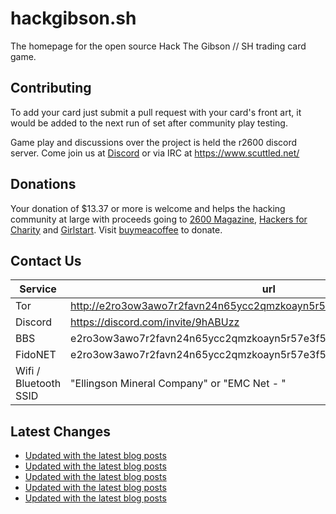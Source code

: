 # hackgibson.sh
The homepage for the open source Hack The Gibson // SH trading card game.


## Contributing

To add your card just submit a pull request with your card's front art, it would be added to the next run of set after community play testing.

Game play and discussions over the project is held the r2600 discord server. Come join us at [Discord](https://discord.com/invite/9hABUzz) or via IRC at https://www.scuttled.net/


## Donations

Your donation of $13.37 or more is welcome and helps the hacking community at large with proceeds going to [2600 Magazine](https://2600.com/), [Hackers for Charity](https://hackersforcharity.org) and [Girlstart](https://girlstart.org).  Visit [buymeacoffee](https://www.buymeacoffee.com/hackgibson.sh) to donate.


## Contact Us

Service | url
-|-
Tor | http://e2ro3ow3awo7r2favn24n65ycc2qmzkoayn5r57e3f56nvjwdcgg32ad.onion
Discord | https://discord.com/invite/9hABUzz
BBS | e2ro3ow3awo7r2favn24n65ycc2qmzkoayn5r57e3f56nvjwdcgg32ad.onion:23
FidoNET | e2ro3ow3awo7r2favn24n65ycc2qmzkoayn5r57e3f56nvjwdcgg32ad.onion:24554
Wifi / Bluetooth SSID | "Ellingson Mineral Company" or "EMC Net - <fidonet address>"

## Latest Changes
<!-- BLOG-POST-LIST:START -->
- [Updated with the latest blog posts](https://github.com/DFW2600/hackgibson.sh/commit/01d7a2226290754a3083b600b4262783b80588c5)
- [Updated with the latest blog posts](https://github.com/DFW2600/hackgibson.sh/commit/9336c494e9d9125ade7e0a36a7af8404cdcbf845)
- [Updated with the latest blog posts](https://github.com/DFW2600/hackgibson.sh/commit/8e5a74efff9199b0324b1418360742278c8cc6bb)
- [Updated with the latest blog posts](https://github.com/DFW2600/hackgibson.sh/commit/94c0bf1361c129c2e0d5becfc12bf38bf9a12b29)
- [Updated with the latest blog posts](https://github.com/DFW2600/hackgibson.sh/commit/47c7621d5b137fade0dff1c1a17f5c310d05ff5f)
<!-- BLOG-POST-LIST:END -->
